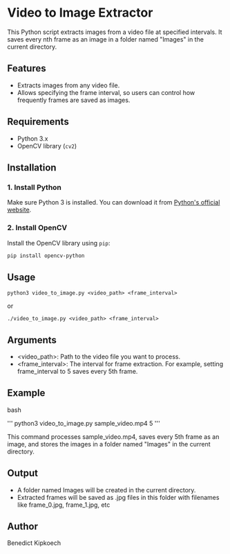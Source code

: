 # Video to Image Extractor

This Python script extracts images from a video file at specified intervals. It saves every nth frame as an image in a folder named "Images" in the current directory.

## Features

- Extracts images from any video file.
- Allows specifying the frame interval, so users can control how frequently frames are saved as images.

## Requirements

- Python 3.x
- OpenCV library (`cv2`)

## Installation

### 1. Install Python

Make sure Python 3 is installed. You can download it from [Python's official website](https://www.python.org/downloads/).

### 2. Install OpenCV

Install the OpenCV library using `pip`:

```bash
pip install opencv-python
```

## Usage

```
python3 video_to_image.py <video_path> <frame_interval>
```
or 
```
./video_to_image.py <video_path> <frame_interval>
```

## Arguments 

- <video_path>: Path to the video file you want to process.
- <frame_interval>: The interval for frame extraction. For example, setting frame_interval to 5 saves every 5th frame.


## Example

bash

'''
python3 video_to_image.py sample_video.mp4 5
'''

This command processes sample_video.mp4, saves every 5th frame as an image, and stores the images in a folder named "Images" in the current directory.

## Output
- A folder named Images will be created in the current directory.
- Extracted frames will be saved as .jpg files in this folder with filenames like frame_0.jpg, frame_1.jpg, etc

## Author

Benedict Kipkoech

